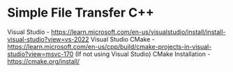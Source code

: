 # Simple File Transfer C++

Visual Studio - https://learn.microsoft.com/en-us/visualstudio/install/install-visual-studio?view=vs-2022
Visual Studio CMake - https://learn.microsoft.com/en-us/cpp/build/cmake-projects-in-visual-studio?view=msvc-170
(If not using Visual Studio) CMake Installation - https://cmake.org/install/
